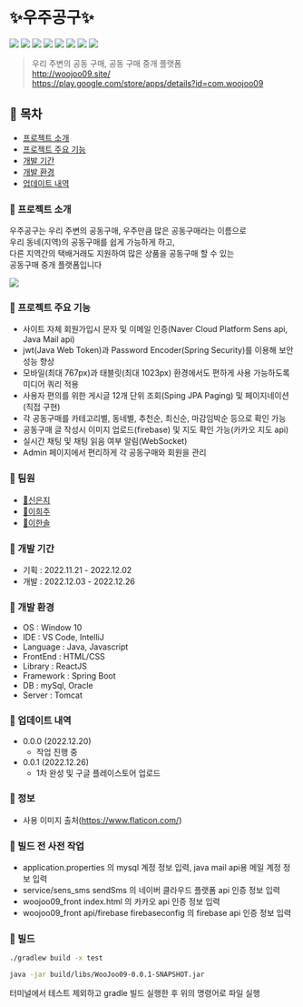 # :sparkles:우주공구:sparkles:
<img src="https://img.shields.io/badge/Spring Boot-6DB33F?style=flat-square&logo=Spring Boot&logoColor=white"/> <img src="https://img.shields.io/badge/Javascript-F7DF1E?style=flat-square&logo=Javascript&logoColor=white"/> <img src="https://img.shields.io/badge/React-61DAFB?style=flat-square&logo=React&logoColor=white"/> <img src="https://img.shields.io/badge/React Native-09D3AC?style=flat-square&logo=Create React App&logoColor=white"/> <img src="https://img.shields.io/badge/HTML5-E34F26?style=flat-square&logo=HTML5&logoColor=white"/> <img src="https://img.shields.io/badge/Sass-CC6699?style=flat-square&logo=Sass&logoColor=white"/> <img src="https://img.shields.io/badge/MySQL-4479A1?style=flat-square&logo=MySQL&logoColor=white"/> <img src="https://img.shields.io/badge/Firebase-FFCA28?style=flat-square&logo=firebase&logoColor=white"/> 

> 우리 주변의 공동 구매, 공동 구매 중개 플랫폼  
> http://woojoo09.site/  
> https://play.google.com/store/apps/details?id=com.woojoo09  



## :stars: 목차

- [프로젝트 소개](#프로젝트-소개)
- [프로젝트 주요 기능](#프로젝트-주요-기능)
- [개발 기간](#개발-기간)
- [개발 환경](#개발-환경)
- [업데이트 내역](#업데이트-내역)

### :stars: 프로젝트 소개
우주공구는 우리 주변의 공동구매, 우주만큼 많은 공동구매라는 이름으로  
우리 동네(지역)의 공동구매를 쉽게 가능하게 하고,   
다른 지역간의 택배거래도 지원하여 많은 상품을 공동구매 할 수 있는   
공동구매 중개 플랫폼입니다   

![](../header.png)

### :stars: 프로젝트 주요 기능
- 사이트 자체 회원가입시 문자 및 이메일 인증(Naver Cloud Platform Sens api, Java Mail api)
- jwt(Java Web Token)과 Password Encoder(Spring Security)를 이용해 보안 성능 향상
- 모바일(최대 767px)과 태블릿(최대 1023px) 환경에서도 편하게 사용 가능하도록 미디어 쿼리 적용
- 사용자 편의를 위한 게시글 12개 단위 조회(Sping JPA Paging) 및 페이지네이션(직접 구현)
- 각 공동구매를 카테고리별, 동네별, 추천순, 최신순, 마감임박순 등으로 확인 가능
- 공동구매 글 작성시 이미지 업로드(firebase) 및 지도 확인 가능(카카오 지도 api)
- 실시간 채팅 및 채팅 읽음 여부 알림(WebSocket)
- Admin 페이지에서 편리하게 각 공동구매와 회원을 관리

### :stars: 팀원
- [:rabbit2:신은지](https://github.com/eunjishinrabbit)
- [:dolphin:이희주](https://github.com/brownsally2)
- [:hatched_chick:이한솔](https://github.com/solsol529)

### :stars: 개발 기간
- 기획 : 2022.11.21 - 2022.12.02
- 개발 : 2022.12.03 - 2022.12.26

### :stars: 개발 환경
- OS : Window 10
- IDE : VS Code, IntelliJ
- Language : Java, Javascript
- FrontEnd : HTML/CSS
- Library : ReactJS
- Framework : Spring Boot
- DB : mySql, Oracle
- Server : Tomcat

### :stars: 업데이트 내역
- 0.0.0 (2022.12.20)
  - 작업 진행 중
- 0.0.1 (2022.12.26)
  - 1차 완성 및 구글 플레이스토어 업로드
  
### :stars: 정보
- 사용 이미지 출처(https://www.flaticon.com/)

### :stars: 빌드 전 사전 작업
- application.properties 의 mysql 계정 정보 입력, java mail api용 메일 계정 정보 입력
- service/sens_sms sendSms 의 네이버 클라우드 플랫폼 api 인증 정보 입력
- woojoo09_front index.html 의 카카오 api 인증 정보 입력
- woojoo09_front api/firebase firebaseconfig 의 firebase api 인증 정보 입력

### :stars: 빌드

```sh
./gradlew build -x test
```
```sh
java -jar build/libs/WooJoo09-0.0.1-SNAPSHOT.jar
```
터미널에서 테스트 제외하고 gradle 빌드 실행한 후 위의 명령어로 파일 실행






